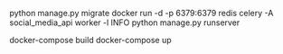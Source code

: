 python manage.py migrate
docker run -d -p 6379:6379 redis
celery -A social_media_api worker -l INFO
python manage.py runserver

docker-compose build
docker-compose up
